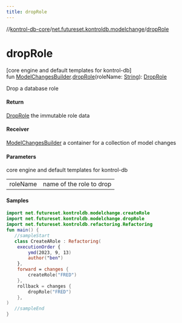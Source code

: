 ```yaml
---
title: dropRole
---
```

//[kontrol-db-core](../../index.html)/[net.futureset.kontroldb.modelchange](index.html)/[dropRole](drop-role.html)



# dropRole



[core engine and default templates for kontrol-db]\
fun [ModelChangesBuilder](../net.futureset.kontroldb.dsl/-model-changes-builder/index.html).[dropRole](drop-role.html)(roleName: [String](https://kotlinlang.org/api/latest/jvm/stdlib/kotlin/-string/index.html)): [DropRole](-drop-role/index.html)



Drop a database role



#### Return



[DropRole](-drop-role/index.html) the immutable role data



#### Receiver



[ModelChangesBuilder](../net.futureset.kontroldb.dsl/-model-changes-builder/index.html) a container for a collection of model changes



#### Parameters


core engine and default templates for kontrol-db

| | |
|---|---|
| roleName | name of the role to drop |



#### Samples

```kotlin
import net.futureset.kontroldb.modelchange.createRole
import net.futureset.kontroldb.modelchange.dropRole
import net.futureset.kontroldb.refactoring.Refactoring
fun main() { 
   //sampleStart 
   class CreateARole : Refactoring(
    executionOrder {
        ymd(2023, 9, 13)
        author("ben")
    },
    forward = changes {
        createRole("FRED")
    },
    rollback = changes {
        dropRole("FRED")
    },
) 
   //sampleEnd
}
```



